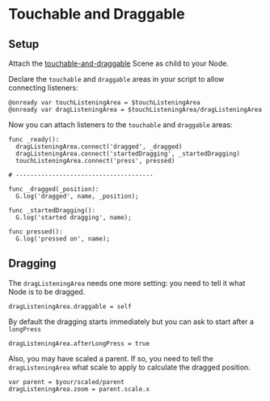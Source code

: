 # Touchable and Draggable

## Setup

Attach the [touchable-and-draggable](../../fox/behaviours/touchableAndDraggable.tscn) Scene as child to your Node.

Declare the `touchable` and `draggable` areas in your script to allow connecting listeners:

```gdscript
@onready var touchListeningArea = $touchListeningArea
@onready var dragListeningArea = $touchListeningArea/dragListeningArea
```

Now you can attach listeners to the `touchable` and `draggable` areas:

```gdscript
func _ready():
  dragListeningArea.connect('dragged', _dragged)
  dragListeningArea.connect('startedDragging', _startedDragging)
  touchListeningArea.connect('press', pressed)

# --------------------------------------

func _dragged(_position):
  G.log('dragged', name, _position);

func _startedDragging():
  G.log('started dragging', name);

func pressed():
  G.log('pressed on', name);

```

## Dragging

The `dragListeningArea` needs one more setting: you need to tell it what Node is to be dragged.

```gdscript
dragListeningArea.draggable = self
```

By default the dragging starts immediately but you can ask to start after a `longPress`

```gdscript
dragListeningArea.afterLongPress = true
```

Also, you may have scaled a parent. If so, you need to tell the `dragListeningArea` what scale to apply to calculate the dragged position.

```gdscript
var parent = $your/scaled/parent
dragListeningArea.zoom = parent.scale.x
```
